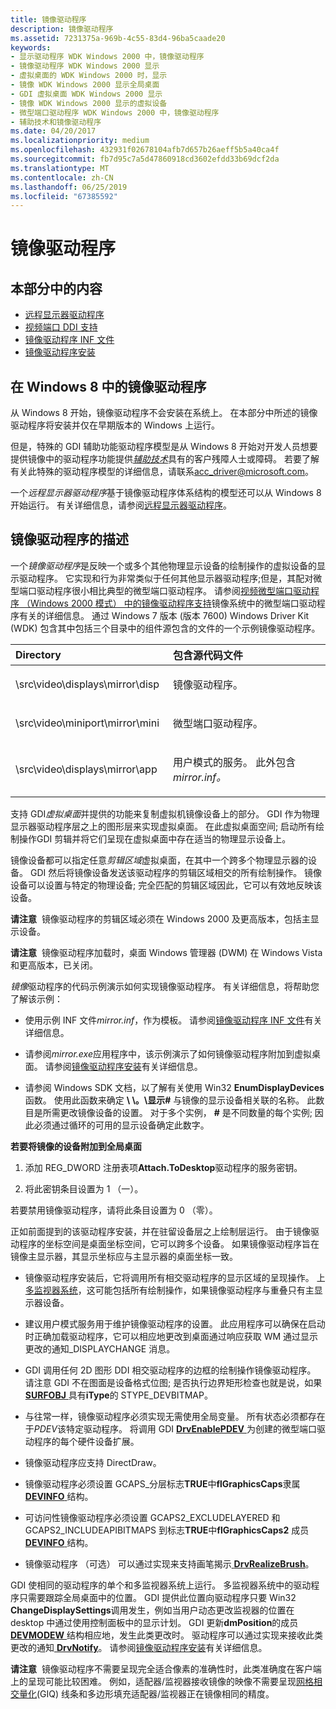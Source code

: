 ```yaml
---
title: 镜像驱动程序
description: 镜像驱动程序
ms.assetid: 7231375a-969b-4c55-83d4-96ba5caade20
keywords:
- 显示驱动程序 WDK Windows 2000 中，镜像驱动程序
- 镜像驱动程序 WDK Windows 2000 显示
- 虚拟桌面的 WDK Windows 2000 时，显示
- 镜像 WDK Windows 2000 显示全局桌面
- GDI 虚拟桌面 WDK Windows 2000 显示
- 镜像 WDK Windows 2000 显示的虚拟设备
- 微型端口驱动程序 WDK Windows 2000 中，镜像驱动程序
- 辅助技术和镜像驱动程序
ms.date: 04/20/2017
ms.localizationpriority: medium
ms.openlocfilehash: 432931f02678104afb7d657b26aeff5b5a40ca4f
ms.sourcegitcommit: fb7d95c7a5d47860918cd3602efdd33b69dcf2da
ms.translationtype: MT
ms.contentlocale: zh-CN
ms.lasthandoff: 06/25/2019
ms.locfileid: "67385592"
---
```

# <a name="mirror-drivers"></a>镜像驱动程序


## <a name="span-idinthissectionspanin-this-section"></a><span id="in_this_section"></span>本部分中的内容


-   [远程显示器驱动程序](remote-display-drivers.md)
-   [视频端口 DDI 支持](video-port-ddi-support.md)
-   [镜像驱动程序 INF 文件](mirror-driver-inf-file.md)
-   [镜像驱动程序安装](mirror-driver-installation.md)

## <a name="span-idmirrordriversinwindows8spanspan-idmirrordriversinwindows8spanspan-idmirrordriversinwindows8spanmirror-drivers-in-windows8"></a><span id="Mirror_drivers_in_Windows_8"></span><span id="mirror_drivers_in_windows_8"></span><span id="MIRROR_DRIVERS_IN_WINDOWS_8"></span>在 Windows 8 中的镜像驱动程序


从 Windows 8 开始，镜像驱动程序不会安装在系统上。 在本部分中所述的镜像驱动程序将安装并仅在早期版本的 Windows 上运行。

但是，特殊的 GDI 辅助功能驱动程序模型是从 Windows 8 开始对开发人员想要提供镜像中的驱动程序功能提供[*辅助技术*](https://go.microsoft.com/fwlink/p/?linkid=248209)具有的客户残障人士或障碍。 若要了解有关此特殊的驱动程序模型的详细信息，请联系<acc_driver@microsoft.com>。

一个*远程显示器驱动程序*基于镜像驱动程序体系结构的模型还可以从 Windows 8 开始运行。 有关详细信息，请参阅[远程显示器驱动程序](remote-display-drivers.md)。

## <a name="span-idddkmirrordriversggspanspan-idddkmirrordriversggspanmirror-driver-description"></a><span id="ddk_mirror_drivers_gg"></span><span id="DDK_MIRROR_DRIVERS_GG"></span>镜像驱动程序的描述


一个*镜像驱动程序*是反映一个或多个其他物理显示设备的绘制操作的虚拟设备的显示驱动程序。 它实现和行为非常类似于任何其他显示器驱动程序;但是，其配对微型端口驱动程序很小相比典型的微型端口驱动程序。 请参阅[视频微型端口驱动程序 （Windows 2000 模式） 中的镜像驱动程序支持](mirror-driver-support-in-video-miniport-drivers--windows-2000-model-.md)镜像系统中的微型端口驱动程序有关的详细信息。 通过 Windows 7 版本 (版本 7600) Windows Driver Kit (WDK) 包含其中包括三个目录中的组件源包含的文件的一个示例镜像驱动程序。

<table>
<colgroup>
<col width="50%" />
<col width="50%" />
</colgroup>
<thead>
<tr class="header">
<th align="left">Directory</th>
<th align="left">包含源代码文件</th>
</tr>
</thead>
<tbody>
<tr class="odd">
<td align="left"><p>\src\video\displays\mirror\disp</p></td>
<td align="left"><p>镜像驱动程序。</p></td>
</tr>
<tr class="even">
<td align="left"><p>\src\video\miniport\mirror\mini</p></td>
<td align="left"><p>微型端口驱动程序。</p></td>
</tr>
<tr class="odd">
<td align="left"><p>\src\video\displays\mirror\app</p></td>
<td align="left"><p>用户模式的服务。 此外包含<em>mirror.inf。</em></p></td>
</tr>
</tbody>
</table>

 

支持 GDI*虚拟桌面*并提供的功能来复制虚拟机镜像设备上的部分。 GDI 作为物理显示器驱动程序层之上的图形层来实现虚拟桌面。 在此虚拟桌面空间; 启动所有绘制操作GDI 剪辑并将它们呈现在虚拟桌面中存在适当的物理显示设备上。

镜像设备都可以指定任意*剪辑区域*虚拟桌面，在其中一个跨多个物理显示器的设备。 GDI 然后将镜像设备发送该驱动程序的剪辑区域相交的所有绘制操作。 镜像设备可以设置与特定的物理设备; 完全匹配的剪辑区域因此，它可以有效地反映该设备。

**请注意**  镜像驱动程序的剪辑区域必须在 Windows 2000 及更高版本，包括主显示设备。

 

**请注意**  镜像驱动程序加载时，桌面 Windows 管理器 (DWM) 在 Windows Vista 和更高版本，已关闭。

 

*镜像*驱动程序的代码示例演示如何实现镜像驱动程序。 有关详细信息，将帮助您了解该示例：

-   使用示例 INF 文件*mirror.inf*，作为模板。 请参阅[镜像驱动程序 INF 文件](mirror-driver-inf-file.md)有关详细信息。

-   请参阅*mirror.exe*应用程序中，该示例演示了如何镜像驱动程序附加到虚拟桌面。 请参阅[镜像驱动程序安装](mirror-driver-installation.md)有关详细信息。

-   请参阅 Windows SDK 文档，以了解有关使用 Win32 **EnumDisplayDevices**函数。 使用此函数来确定 **\\ \\。\\显示\#** 与镜像的显示设备相关联的名称。 此数目是所需更改镜像设备的设置。 对于多个实例， **\#** 是不同数量的每个实例; 因此必须通过循环的可用的显示设备确定此数字。

**若要将镜像的设备附加到全局桌面**

1.  添加 REG\_DWORD 注册表项**Attach.ToDesktop**驱动程序的服务密钥。

2.  将此密钥条目设置为 1 （一）。

若要禁用镜像驱动程序，请将此条目设置为 0 （零）。

正如前面提到的该驱动程序安装，并在驻留设备层之上绘制层运行。 由于镜像驱动程序的坐标空间是桌面坐标空间，它可以跨多个设备。 如果镜像驱动程序旨在镜像主显示器，其显示坐标应与主显示器的桌面坐标一致。

-   镜像驱动程序安装后，它将调用所有相交驱动程序的显示区域的呈现操作。 上[多监视器系统](multiple-monitor-support-in-the-display-driver.md)，这可能包括所有绘制操作，如果镜像驱动程序与重叠只有主显示器设备。

-   建议用户模式服务用于维护镜像驱动程序的设置。 此应用程序可以确保在启动时正确加载驱动程序，它可以相应地更改到桌面通过响应获取 WM 通过显示更改的通知\_DISPLAYCHANGE 消息。

-   GDI 调用任何 2D 图形 DDI 相交驱动程序的边框的绘制操作镜像驱动程序。 请注意 GDI 不在图面是设备格式位图; 是否执行边界矩形检查也就是说，如果[ **SURFOBJ** ](https://docs.microsoft.com/windows/desktop/api/winddi/ns-winddi-_surfobj)具有**iType**的 STYPE\_DEVBITMAP。

-   与往常一样，镜像驱动程序必须实现无需使用全局变量。 所有状态必须都存在于*PDEV*该特定驱动程序。 将调用 GDI [ **DrvEnablePDEV** ](https://docs.microsoft.com/windows/desktop/api/winddi/nf-winddi-drvenablepdev)为创建的微型端口驱动程序的每个硬件设备扩展。

-   镜像驱动程序应支持 DirectDraw。

-   镜像驱动程序必须设置 GCAPS\_分层标志**TRUE**中**flGraphicsCaps**隶属[ **DEVINFO** ](https://docs.microsoft.com/windows/desktop/api/winddi/ns-winddi-tagdevinfo)结构。

-   可访问性镜像驱动程序必须设置 GCAPS2\_EXCLUDELAYERED 和 GCAPS2\_INCLUDEAPIBITMAPS 到标志**TRUE**中**flGraphicsCaps2** 成员[ **DEVINFO** ](https://docs.microsoft.com/windows/desktop/api/winddi/ns-winddi-tagdevinfo)结构。

-   镜像驱动程序 （可选） 可以通过实现来支持画笔揭示[ **DrvRealizeBrush**](https://docs.microsoft.com/windows/desktop/api/winddi/nf-winddi-drvrealizebrush)。

GDI 使相同的驱动程序的单个和多监视器系统上运行。 多监视器系统中的驱动程序只需要跟踪全局桌面中的位置。 GDI 提供此位置向驱动程序只要 Win32 **ChangeDisplaySettings**调用发生，例如当用户动态更改监视器的位置在 desktop 中通过使用控制面板中的显示计划。 GDI 更新**dmPosition**的成员[ **DEVMODEW** ](https://docs.microsoft.com/windows/desktop/api/wingdi/ns-wingdi-_devicemodew)结构相应地，发生此类更改时。 驱动程序可以通过实现来接收此类更改的通知[ **DrvNotify**](https://docs.microsoft.com/windows/desktop/api/winddi/nf-winddi-drvnotify)。 请参阅[镜像驱动程序安装](mirror-driver-installation.md)有关详细信息。

**请注意**  镜像驱动程序不需要呈现完全适合像素的准确性时，此类准确度在客户端上的呈现可能比较困难。 例如，适配器/监视器接收镜像的映像不需要呈现[网格相交量化](cosmetic-lines.md)(GIQ) 线条和多边形填充适配器/监视器正在镜像相同的精度。

 

 

 





